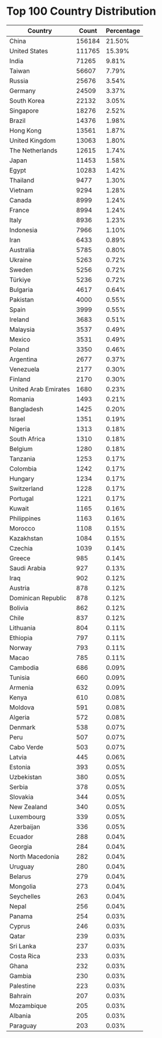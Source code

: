 # Top 100 Country Distribution
| Country | Count | Percentage |
|----|----|----|
| China | 156184 | 21.50% |
| United States | 111765 | 15.39% |
| India | 71265 | 9.81% |
| Taiwan | 56607 | 7.79% |
| Russia | 25676 | 3.54% |
| Germany | 24509 | 3.37% |
| South Korea | 22132 | 3.05% |
| Singapore | 18276 | 2.52% |
| Brazil | 14376 | 1.98% |
| Hong Kong | 13561 | 1.87% |
| United Kingdom | 13063 | 1.80% |
| The Netherlands | 12615 | 1.74% |
| Japan | 11453 | 1.58% |
| Egypt | 10283 | 1.42% |
| Thailand | 9477 | 1.30% |
| Vietnam | 9294 | 1.28% |
| Canada | 8999 | 1.24% |
| France | 8994 | 1.24% |
| Italy | 8936 | 1.23% |
| Indonesia | 7966 | 1.10% |
| Iran | 6433 | 0.89% |
| Australia | 5785 | 0.80% |
| Ukraine | 5263 | 0.72% |
| Sweden | 5256 | 0.72% |
| Türkiye | 5236 | 0.72% |
| Bulgaria | 4617 | 0.64% |
| Pakistan | 4000 | 0.55% |
| Spain | 3999 | 0.55% |
| Ireland | 3683 | 0.51% |
| Malaysia | 3537 | 0.49% |
| Mexico | 3531 | 0.49% |
| Poland | 3350 | 0.46% |
| Argentina | 2677 | 0.37% |
| Venezuela | 2177 | 0.30% |
| Finland | 2170 | 0.30% |
| United Arab Emirates | 1680 | 0.23% |
| Romania | 1493 | 0.21% |
| Bangladesh | 1425 | 0.20% |
| Israel | 1351 | 0.19% |
| Nigeria | 1313 | 0.18% |
| South Africa | 1310 | 0.18% |
| Belgium | 1280 | 0.18% |
| Tanzania | 1253 | 0.17% |
| Colombia | 1242 | 0.17% |
| Hungary | 1234 | 0.17% |
| Switzerland | 1228 | 0.17% |
| Portugal | 1221 | 0.17% |
| Kuwait | 1165 | 0.16% |
| Philippines | 1163 | 0.16% |
| Morocco | 1108 | 0.15% |
| Kazakhstan | 1084 | 0.15% |
| Czechia | 1039 | 0.14% |
| Greece | 985 | 0.14% |
| Saudi Arabia | 927 | 0.13% |
| Iraq | 902 | 0.12% |
| Austria | 878 | 0.12% |
| Dominican Republic | 878 | 0.12% |
| Bolivia | 862 | 0.12% |
| Chile | 837 | 0.12% |
| Lithuania | 804 | 0.11% |
| Ethiopia | 797 | 0.11% |
| Norway | 793 | 0.11% |
| Macao | 785 | 0.11% |
| Cambodia | 686 | 0.09% |
| Tunisia | 660 | 0.09% |
| Armenia | 632 | 0.09% |
| Kenya | 610 | 0.08% |
| Moldova | 591 | 0.08% |
| Algeria | 572 | 0.08% |
| Denmark | 538 | 0.07% |
| Peru | 507 | 0.07% |
| Cabo Verde | 503 | 0.07% |
| Latvia | 445 | 0.06% |
| Estonia | 393 | 0.05% |
| Uzbekistan | 380 | 0.05% |
| Serbia | 378 | 0.05% |
| Slovakia | 344 | 0.05% |
| New Zealand | 340 | 0.05% |
| Luxembourg | 339 | 0.05% |
| Azerbaijan | 336 | 0.05% |
| Ecuador | 288 | 0.04% |
| Georgia | 284 | 0.04% |
| North Macedonia | 282 | 0.04% |
| Uruguay | 280 | 0.04% |
| Belarus | 279 | 0.04% |
| Mongolia | 273 | 0.04% |
| Seychelles | 263 | 0.04% |
| Nepal | 256 | 0.04% |
| Panama | 254 | 0.03% |
| Cyprus | 246 | 0.03% |
| Qatar | 239 | 0.03% |
| Sri Lanka | 237 | 0.03% |
| Costa Rica | 233 | 0.03% |
| Ghana | 232 | 0.03% |
| Gambia | 230 | 0.03% |
| Palestine | 223 | 0.03% |
| Bahrain | 207 | 0.03% |
| Mozambique | 205 | 0.03% |
| Albania | 205 | 0.03% |
| Paraguay | 203 | 0.03% |
